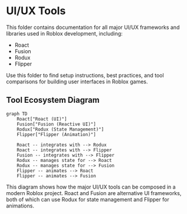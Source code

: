 # UI/UX Tools

This folder contains documentation for all major UI/UX frameworks and libraries used in Roblox development, including:
- Roact
- Fusion
- Rodux
- Flipper

Use this folder to find setup instructions, best practices, and tool comparisons for building user interfaces in Roblox games. 

## Tool Ecosystem Diagram

```mermaid
graph TD
    Roact["Roact (UI)"]
    Fusion["Fusion (Reactive UI)"]
    Rodux["Rodux (State Management)"]
    Flipper["Flipper (Animation)"]

    Roact -- integrates with --> Rodux
    Roact -- integrates with --> Flipper
    Fusion -- integrates with --> Flipper
    Rodux -- manages state for --> Roact
    Rodux -- manages state for --> Fusion
    Flipper -- animates --> Roact
    Flipper -- animates --> Fusion
```

This diagram shows how the major UI/UX tools can be composed in a modern Roblox project. Roact and Fusion are alternative UI frameworks, both of which can use Rodux for state management and Flipper for animations. 